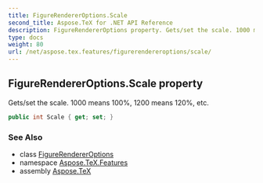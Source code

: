 ```yaml
---
title: FigureRendererOptions.Scale
second_title: Aspose.TeX for .NET API Reference
description: FigureRendererOptions property. Gets/set the scale. 1000 means 100 1200 means 120 etc
type: docs
weight: 80
url: /net/aspose.tex.features/figurerendereroptions/scale/
---
```

## FigureRendererOptions.Scale property

Gets/set the scale. 1000 means 100%, 1200 means 120%, etc.

```csharp
public int Scale { get; set; }
```

### See Also

* class [FigureRendererOptions](../)
* namespace [Aspose.TeX.Features](../../figurerendereroptions/)
* assembly [Aspose.TeX](../../../)


